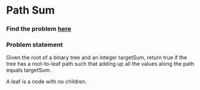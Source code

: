 # Path Sum

### Find the problem [here](https://leetcode.com/problems/path-sum/) 

### Problem statement
Given the root of a binary tree and an integer targetSum, return true if the tree has a root-to-leaf path such that adding up all the values along the path equals targetSum.

A leaf is a node with no children.